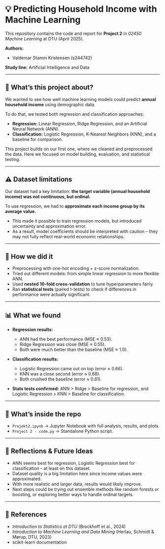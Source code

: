 # 💡 Predicting Household Income with Machine Learning  

This repository contains the code and report for **Project 2** in *02450 Machine Learning* at DTU (April 2025).  

**Authors:**  
- Valdemar Stamm Kristensen (s244742)  

**Study line:** Artificial Intelligence and Data  

---

## 📌 What’s this project about?  
We wanted to see how well machine learning models could predict **annual household income** using demographic data.  

To do that, we tested both regression and classification approaches:  
- **Regression:** Linear Regression, Ridge Regression, and an Artificial Neural Network (ANN).  
- **Classification:** Logistic Regression, K-Nearest Neighbors (KNN), and a baseline for comparison.  

This project builds on our first one, where we cleaned and preprocessed the data. Here we focused on model building, evaluation, and statistical testing.  

---

## ⚠️ Dataset limitations  
Our dataset had a key limitation: **the target variable (annual household income) was not continuous, but ordinal.**  

To use regression, we had to **approximate each income group by its average value.**  
- This made it possible to train regression models, but introduced uncertainty and approximation error.  
- As a result, model coefficients should be interpreted with caution – they may not fully reflect real-world economic relationships.  

---

## 🧠 How we did it  
- Preprocessing with one-hot encoding + z-score normalization.  
- Tried out different models: from simple linear regression to more flexible ANN.  
- Used **nested 10-fold cross-validation** to tune hyperparameters fairly.  
- Ran **statistical tests** (paired t-tests) to check if differences in performance were actually significant.  

---

## 📊 What we found  
- **Regression results:**  
  - ANN had the best performance (MSE ≈ 0.53).  
  - Ridge Regression was close (MSE ≈ 0.55).  
  - Both were much better than the baseline (MSE ≈ 1.0).  

- **Classification results:**  
  - Logistic Regression came out on top (error ≈ 0.66).  
  - KNN was a close second (error ≈ 0.68).  
  - Both crushed the baseline (error ≈ 0.81).  

- **Stats tests confirmed:** ANN > Ridge > Baseline for regression, and Logistic Regression > KNN > Baseline for classification.  

---

## 📂 What’s inside the repo  
- `Projekt2.ipynb` → Jupyter Notebook with full analysis, results, and plots.  
- `Project 2 - code.py` → Standalone Python script.  
---

## 🔮 Reflections & Future Ideas  
- ANN seems best for regression, Logistic Regression best for classification – at least on this dataset.  
- Dataset quality is a big limitation here since income values were approximated.  
- With more realistic and larger data, results would likely improve.  
- Next steps could be trying out ensemble methods like random forests or boosting, or exploring better ways to handle ordinal targets.  

---

## 📖 References  
- *Introduction to Statistics at DTU* (Brockhoff et al., 2024)  
- *Introduction to Machine Learning and Data Mining* (Herlau, Schmidt & Mørup, DTU, 2023)   
- scikit-learn documentation  
